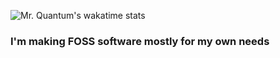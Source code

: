 ![Mr. Quantum's wakatime stats](https://github-readme-stats.vercel.app/api/wakatime?username=mrquantumoff&theme=dracula)
### I'm making FOSS software mostly for my own needs
